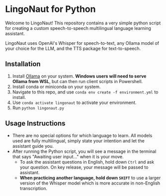 # LingoNaut for Python
Welcome to LingoNaut! This repository contains a very simple python script for creating a custom speech-to-speech multilingual language learning assistant.

LingoNaut uses OpenAI's Whisper for speech-to-text, any Ollama model of your choice for the LLM, and the TTS package for text-to-speech.

## Installation
1. Install [Ollama](https://ollama.ai/) on your system. **Windows users will need to serve Ollama from WSL**, but can then run client scripts in Powershell.
2. Install conda or miniconda on your system.
3. Navigate to this repo, and use `conda env create -f environment.yml` to install.
4. Use `conda activate lingonaut` to activate your environment.
5. Run `python lingonaut.py`

## Usage Instructions
- There are no special options for which language to learn. All models used are fully multilingual, simply state your intention and let the assistant guide you.
- After running the Python script, you will see a message in the terminal that says "Awaiting user input..." when it is your move.
  - To ask the assistant questions in English, hold down `Ctrl` and ask your question. On key release, your message will be passed to assistant.
  - **When practicing another language, hold down `SHIFT`** to use a larger version of the Whisper model which is more accurate in non-English transcription.